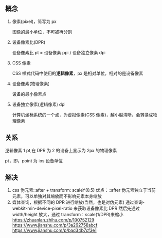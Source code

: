 <!-- @format -->

## 概念

1. 像素(pixel)，简写为 px

   图像的最小单位，不可被再分割

2. 设备像素比(DPR)

   设备像素比 pt = 设备像素 ppi / 设备独立像素 dpi

3. CSS 像素

   CSS 样式代码中使用的**逻辑像素**，px 是相对单位，相对的是设备像素

4. 设备像素(物理像素)

   设备的最小像素点

5. 设备独立像素(逻辑像素) dpi

   计算机坐标系统的一个点，为虚拟像素(CSS 像素)，越小越清晰，会转换成物理像素

## 关系

逻辑像素 1 pt,在 DPR 为 2 的设备上显示为 2px 的物理像素

pt，即，point 为 ios 设备单位

## 解决

1. css 伪元素::after + transform: scaleY(0.5)
   优点：::after 伪元素独立于当前元素，可以单独对其缩放而不影响元素本身缩放
2. 媒体查询，根据不同的 DPR 进行缩放(当然，也是对伪元素)
   通过查询-webkit-min-device-pixel-ratio 来获取设备像素比 DPR
   然后先通过 width/height 放大，通过 transform：scale(1/DPR)来缩小
   https://zhuanlan.zhihu.com/p/100752129
   https://www.jianshu.com/p/3a262758abcf
   https://www.jianshu.com/p/bad34b7cf3e1
